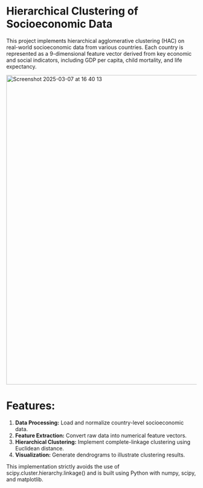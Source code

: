 # Hierarchical Clustering of Socioeconomic Data
This project implements hierarchical agglomerative clustering (HAC) on real-world socioeconomic data from various countries. Each country is represented as a 9-dimensional feature vector derived from key economic and social indicators, including GDP per capita, child mortality, and life expectancy.

<img width="818" alt="Screenshot 2025-03-07 at 16 40 13" src="https://github.com/user-attachments/assets/b27a4e73-4b83-44c9-adfc-cebfbac81994" />

# Features:
1. **Data Processing:** Load and normalize country-level socioeconomic data.
2. **Feature Extraction:** Convert raw data into numerical feature vectors.
3. **Hierarchical Clustering:** Implement complete-linkage clustering using Euclidean distance.
4. **Visualization:** Generate dendrograms to illustrate clustering results.
   
This implementation strictly avoids the use of scipy.cluster.hierarchy.linkage() and is built using Python with numpy, scipy, and matplotlib.
